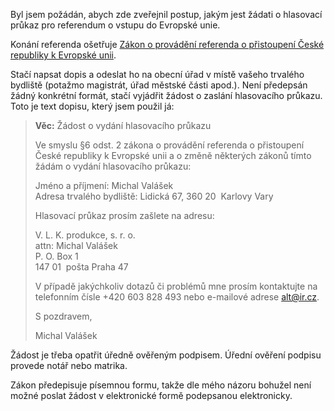 <!-- dcterms:identifier = riderweblog#56 -->
<!-- dcterms:title = Jak žádat o hlasovací průkaz -->
<!-- np9:categoryId = 2 -->
<!-- x4w:category = Lidé a jiná zvěř -->
<!-- np9:authorId = 1 -->
<!-- np9:authorEmail = michal.valasek@altairis.cz -->
<!-- dcterms:creator = Michal Altair Valášek -->
<!-- dcterms:created = 2003-05-23T23:31:46+02:00 -->
<!-- dcterms:dateAccepted = 2003-05-23T23:31:46+02:00 -->

<p>Byl jsem požádán, abych zde zveřejnil postup, jakým jest žádati o hlasovací průkaz pro referendum o vstupu do Evropské unie.</p>
<p>Konání referenda ošetřuje <a href="http://www.euroskop.cz/utils/get_file.asp?company=91&news=85&file=4530">Zákon o provádění referenda o přistoupení České republiky k Evropské unii</a>.</p>
<p>Stačí napsat dopis a odeslat ho na obecní úřad v místě vašeho trvalého bydliště (potažmo magistrát, úřad městské části apod.). Není předepsán žádný konkrétní formát, stačí vyjádřit žádost o zaslání hlasovacího průkazu. Toto je text dopisu, který jsem použil já:</p>
<blockquote>
<p><strong>Věc:</strong> Žádost o vydání hlasovacího průkazu</p>
<p>Ve smyslu §6 odst. 2 zákona o provádění referenda o přistoupení České republiky k Evropské unii a o změně některých zákonů tímto žádám o vydání hlasovacího průkazu:</p>
<p>Jméno a příjmení: Michal Valášek<br>Adresa trvalého bydliště: Lidická 67, 360 20&nbsp; Karlovy Vary</p>
<p>Hlasovací průkaz prosím zašlete na adresu:</p>
<p>V. L. K. produkce, s. r. o.<br>attn: Michal Valášek<br>P. O. Box 1<br>147 01&nbsp; pošta Praha 47</p>
<p>V případě jakýchkoliv dotazů či problémů mne prosím kontaktujte na telefonním čísle +420 603 828 493 nebo e-mailové adrese <a href="mailto:alt@ir.cz">alt@ir.cz</a>.</p>
<p>S pozdravem,</p>
<p>Michal Valášek</p></blockquote>
<p>Žádost je třeba opatřit úředně ověřeným podpisem. Úřední ověření podpisu provede notář nebo matrika.</p>
<p>Zákon předepisuje písemnou formu, takže dle mého názoru bohužel není možné poslat žádost v elektronické formě podepsanou elektronicky.</p>